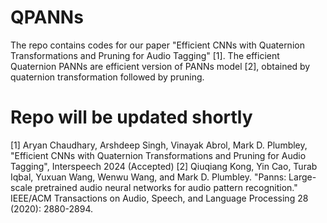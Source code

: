 # QPANNs

The repo contains codes for our paper "Efficient CNNs with Quaternion Transformations and Pruning for Audio Tagging" [1]. The efficient Quaternion PANNs are efficient version of PANNs model [2], obtained by quaternion transformation followed by pruning. 


# Repo will be updated shortly



















[1] Aryan Chaudhary, Arshdeep Singh, Vinayak Abrol, Mark D. Plumbley, "Efficient CNNs with Quaternion Transformations and Pruning for Audio Tagging", Interspeech 2024 (Accepted)
[2] Qiuqiang Kong, Yin Cao, Turab Iqbal, Yuxuan Wang, Wenwu Wang, and Mark D. Plumbley. "Panns: Large-scale pretrained audio neural networks for audio pattern recognition." IEEE/ACM Transactions on Audio, Speech, and Language Processing 28 (2020): 2880-2894.
